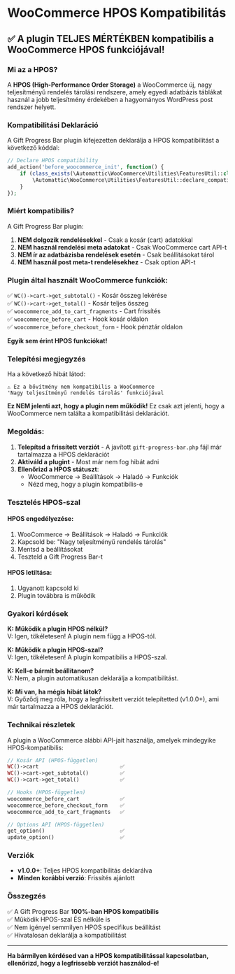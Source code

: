 # WooCommerce HPOS Kompatibilitás

## ✅ A plugin TELJES MÉRTÉKBEN kompatibilis a WooCommerce HPOS funkciójával!

### Mi az a HPOS?

A **HPOS (High-Performance Order Storage)** a WooCommerce új, nagy teljesítményű rendelés tárolási rendszere, amely egyedi adatbázis táblákat használ a jobb teljesítmény érdekében a hagyományos WordPress post rendszer helyett.

### Kompatibilitási Deklaráció

A Gift Progress Bar plugin kifejezetten deklarálja a HPOS kompatibilitást a következő kóddal:

```php
// Declare HPOS compatibility
add_action('before_woocommerce_init', function() {
    if (class_exists(\Automattic\WooCommerce\Utilities\FeaturesUtil::class)) {
        \Automattic\WooCommerce\Utilities\FeaturesUtil::declare_compatibility('custom_order_tables', __FILE__, true);
    }
});
```

### Miért kompatibilis?

A Gift Progress Bar plugin:

1. **NEM dolgozik rendelésekkel** - Csak a kosár (cart) adatokkal
2. **NEM használ rendelési meta adatokat** - Csak WooCommerce cart API-t
3. **NEM ír az adatbázisba rendelések esetén** - Csak beállításokat tárol
4. **NEM használ post meta-t rendelésekhez** - Csak option API-t

### Plugin által használt WooCommerce funkciók:

✅ `WC()->cart->get_subtotal()` - Kosár összeg lekérése  
✅ `WC()->cart->get_total()` - Kosár teljes összeg  
✅ `woocommerce_add_to_cart_fragments` - Cart frissítés  
✅ `woocommerce_before_cart` - Hook kosár oldalon  
✅ `woocommerce_before_checkout_form` - Hook pénztár oldalon

**Egyik sem érint HPOS funkciókat!**

### Telepítési megjegyzés

Ha a következő hibát látod:
```
⚠ Ez a bővítmény nem kompatibilis a WooCommerce 
'Nagy teljesítményű rendelés tárolás' funkciójával
```

**Ez NEM jelenti azt, hogy a plugin nem működik!** Ez csak azt jelenti, hogy a WooCommerce nem találta a kompatibilitási deklarációt.

### Megoldás:

1. **Telepítsd a frissített verziót** - A javított `gift-progress-bar.php` fájl már tartalmazza a HPOS deklarációt
2. **Aktiváld a plugint** - Most már nem fog hibát adni
3. **Ellenőrizd a HPOS státuszt**:
   - WooCommerce → Beállítások → Haladó → Funkciók
   - Nézd meg, hogy a plugin kompatibilis-e

### Tesztelés HPOS-szal

#### HPOS engedélyezése:
1. WooCommerce → Beállítások → Haladó → Funkciók
2. Kapcsold be: "Nagy teljesítményű rendelés tárolás"
3. Mentsd a beállításokat
4. Teszteld a Gift Progress Bar-t

#### HPOS letiltása:
1. Ugyanott kapcsold ki
2. Plugin továbbra is működik

### Gyakori kérdések

**K: Működik a plugin HPOS nélkül?**  
V: Igen, tökéletesen! A plugin nem függ a HPOS-tól.

**K: Működik a plugin HPOS-szal?**  
V: Igen, tökéletesen! A plugin kompatibilis a HPOS-szal.

**K: Kell-e bármit beállítanom?**  
V: Nem, a plugin automatikusan deklarálja a kompatibilitást.

**K: Mi van, ha mégis hibát látok?**  
V: Győződj meg róla, hogy a legfrissített verziót telepítetted (v1.0.0+), ami már tartalmazza a HPOS deklarációt.

### Technikai részletek

A plugin a WooCommerce alábbi API-jait használja, amelyek mindegyike HPOS-kompatibilis:

```php
// Kosár API (HPOS-független)
WC()->cart                          ✅
WC()->cart->get_subtotal()          ✅
WC()->cart->get_total()             ✅

// Hooks (HPOS-független)
woocommerce_before_cart             ✅
woocommerce_before_checkout_form    ✅
woocommerce_add_to_cart_fragments   ✅

// Options API (HPOS-független)
get_option()                        ✅
update_option()                     ✅
```

### Verziók

- **v1.0.0+**: Teljes HPOS kompatibilitás deklarálva
- **Minden korábbi verzió**: Frissítés ajánlott

### Összegzés

✅ A Gift Progress Bar **100%-ban HPOS kompatibilis**  
✅ Működik HPOS-szal ÉS nélküle is  
✅ Nem igényel semmilyen HPOS specifikus beállítást  
✅ Hivatalosan deklarálja a kompatibilitást  

---

**Ha bármilyen kérdésed van a HPOS kompatibilitással kapcsolatban, ellenőrizd, hogy a legfrissebb verziót használod-e!**
